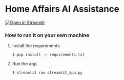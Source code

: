 # Home Affairs AI Assistance



[![Open in Streamlit](https://static.streamlit.io/badges/streamlit_badge_black_white.svg)]([https://streamlit_app.py.streamlit.app/](https://ai-4-engineer-final-project-plp-noq4ehjgnkkjd66aahdbaf.streamlit.app/))

### How to run it on your own machine

1. Install the requirements

   ```
   $ pip install -r requirements.txt
   ```

2. Run the app

   ```
   $ streamlit run streamlit_app.py
   ```
